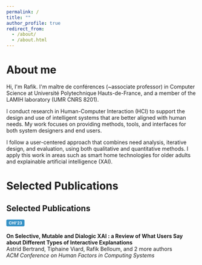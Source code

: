 ```yaml
---
permalink: /
title: ""
author_profile: true
redirect_from:
  - /about/
  - /about.html
---
```


About me
======

Hi, I'm Rafik. I'm maître de conférences (~associate professor) in Computer Science at Université Polytechnique Hauts-de-France, and a member of the LAMIH laboratory (UMR CNRS 8201).

I conduct research in Human-Computer Interaction (HCI) to support the design and use of intelligent systems that are better aligned with human needs. My work focuses on providing methods, tools, and interfaces for both system designers and end users.

I follow a user-centered approach that combines need analysis, iterative design, and evaluation, using both qualitative and quantitative methods. I apply this work in areas such as smart home technologies for older adults and explainable artificial intelligence (XAI).

Selected Publications
======

<h2>Selected Publications</h2>

<div style="margin-bottom: 1.5em;">
  <span style="display:inline-block; background-color:#3792c6; color:white; padding:0.25em 0.6em; border-radius:0.3em; font-weight:bold; font-size:0.75em; margin-bottom:0.3em;">CHI'23</span>
  <p>
    <strong>On Selective, Mutable and Dialogic XAI : a Review of What Users Say about Different Types of Interactive Explanations</strong><br>
    Astrid Bertrand, Tiphaine Viard, Rafik Belloum, and 2 more authors<br>
    <em>ACM Conference on Human Factors in Computing Systems</em>
  </p>
</div>
